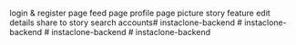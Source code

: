 login & register page
feed page
profile page
picture
story feature
edit details
share to story
search accounts#   i n s t a c l o n e - b a c k e n d  
 #   i n s t a c l o n e - b a c k e n d  
 #   i n s t a c l o n e - b a c k e n d  
 #   i n s t a c l o n e - b a c k e n d  
 